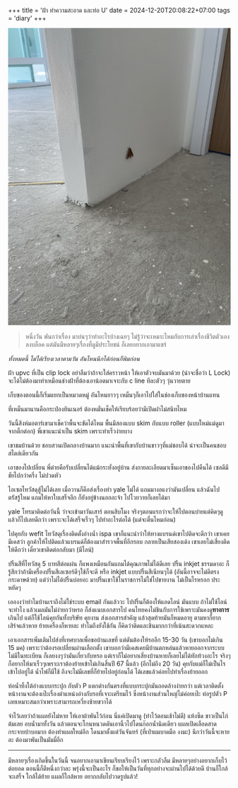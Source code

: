 +++
title = 'ฝ้า ทำความสะอาด และท่อ U'
date = 2024-12-20T20:08:22+07:00
tags = 'diary'
+++

![A moth on the wall](IMG_6078-Large.jpeg 'มีคนย้ายเข้ามาอยู่ก่อนฉันอีก')

> หนึ่งวัน พันกว่าเรื่อง มาบ่นๆว่าทำอะไรบ้างเฉยๆ ไม่รู้ว่าจะเหมาะไหมกับการเล่าเรื่องชีวิตตัวเองลงบล็อค แต่มันมีหลายๆเรื่องที่ดูมีประโยชน์ ก็เลยอยากเอามาแชร์

*ทั้งหมดนี้ ไม่ได้เรียงเวลาตามวัน อันไหนนึกได้ก่อนก็พิมก่อน*

ฝ้า upvc ที่เป็น clip lock อย่าลืมว่าถ้าจะใส่คราวหน้า ให้เอาตัวจบมันมาด้วย (น่าจะชื่อว่า L Lock) จะได้ไม่ต้องมาทำเหมือนช่างฝ้าที่ต้องเอาน้อตมาเจาะกับ c line ทีละตัวๆ วุ่นวายตาย

เก็บของตอนนี้ก็เริ่มแยกเป็นหมวดหมู่ อันไหนยาวๆ เหม็นๆก็เอาไปใส่ในช่องเก็บของหน้าบ้านแทน

ที่เหม็นมานานคือกระป๋องทินเนอร์ ต้องหมั่นเช็คให้เรียบร้อยว่ามีเปิดฝาไม่สนิทไหม

วันนี้สิงห์มอตาร์เขามาเช็คว่าพื้นจะขัดได้ไหม พื้นมีสองแบบ skim กับแบบ roller (แบบใหม่แม่ดูมาจากติ้กต่อก) พี่เขาแนะนำเป็น skim เพราะทำเร็วง่ายบาง

เขาชมบ้านด้วย ชอบสวนเปิดกลางบ้านมาก แนะนำพื้นที่เขากับบ้านขาวๆที่แม่ชอบได้ น่าจะเป็นคนชอบสไตล์เดียวกัน

เอาของไปเปลี่ยน พี่ต่ายคือรับเปลี่ยนได้แม้กระทั่งอยู่บ้าน ส่งกายละเอียดมาเซ็นเอาของไปคืนได้ เซลดีมีชัยไปกว่าครึ่ง ไม่ปวดหัว

ไอเซลไทวัสดุสู้ไม่ได้เลย เมื่อวานก็คือส่งเรื่องทำ yale ไม่ได้ แถมมางอแงว่ามันเปลี่ยน แล้วฉันไปตรัสรู้ไหม แถมให้หาใบเสร็จอีก ก็ยังอยู่ข้างนอกอะจ้า ไปโวยวายก็เลยได้มา

yale โทรมาติดต่อวันนี้ ว่าจะเข้ามาวันเสาร์ ตอนสิบโมง จริงๆตอนแรกว่าจะให้ไปตอนบ่ายแต่คิดๆดูแล้วก็ไปเลยดีกว่า เพราะจะได้เสร็จเร็วๆ ไปทำอะไรต่อได้ (แต่จะตื่นไหมก่อน)

ไปคุยกับ wefit ไทวัสดุเรื่องติดตั้งอ่างน้ำ ispa เขาก็แนะนำว่าให้ทางแบรนด์เขาไปติดจะดีกว่า เขาเคยมีเคสว่า ลูกค้าให้ไปติดแล้วแบรนด์ก็ต้องมาสำรวจพื้นที่อีกรอบ กลายเป็นเสียสองเด้ง เขาเลยไม่เสี่ยงติดให้ดีกว่า เดี๋ยวเขาติดต่อกลับมา (มีไลน์)

ปริ้นสีที่ไทวัสดุ 5 บาทสีต่อแผ่น ก็แพงเหมือนกันแถมได้คุณภาพไม่ได้ดีเลย ปริ้น inkjet ธรรมดาอะ ก็รู้สึกว่าถ้ามีเครื่องปริ้นสีเลเซอร์ดีๆใช้ก็จะดี หรือ inkjet แบบปริ้นสีเนียนๆได้ (อันนี้อาจจะไม่ดีตรงกระดาษด้วย) แต่ว่าไม่ได้ปริ้นบ่อยอะ มาปริ้นเขาใช้ในราชการไม่ใช่ไปขายงาน ไม่เป็นไรหรอก ประหยัดๆ

เอองงว่าทำไมบ้านเราถึงไม่ใช่ระบบ email กันแล้ววะ ไปปริ้นก็ต้องให้แอดไลน์ มันแบบ ถ้าไม่ใช้ไลน์จะทำไง แล้วเมลมันไม่ง่ายกว่าหรอ ก็ส่งแนบเอกสารไป คนไทยคงไม่ชินกับการใช้เพราะมันคงดู**ทางการ**เกินไป แต่ก็ใช้ไลน์คุยกันทั้งบริษัท คุยงาน ส่งเอกสารสำคัญ แล้วสุดท้ายมันก็หมดอายุ ตามหาก็ยาก เสิร์จแล้วหาย ย้ายเครื่องก็หายละ ทำไมถึงยังใช้กัน ก็คิดว่าติดและชินมากกว่าที่เน้นสะดวกแหละ

เอาเอกสารเพิ่มเติมไปส่งที่เทศบาลเพื่อขอบ้านเลขที่ แต่ดันต้องให้รออีก 15-30 วัน (เขาบอกไม่เกิน 15 มค) เพราะว่าต้องรอเปลี่ยนผ่านเลือกตั้ง เขาบอกว่ามีเคสเคยมีบ้านตกหล่นแล้วหายออกจากระบบไม่มีในทะเบียน ก็เลยงงๆว่ามันเกี่ยวกับหรอ แต่เราก็ไม่อยากเสี่ยงบ้านหายก็เลยไม่ได้ทักท้วงอะไร จริงๆก็อยากให้มาเร็วๆเพราะเราต้องย้ายเข้าไม่เกินสิ้นปี 67 นี้แล้ว (อีกไม่ถึง 20 วัน) คุยกับแม่ก็ไม่เป็นไร เข้าไปอยู่ได้ น้ำไฟก็มีใช้ ถึงจะไม่มีเลขที่ก็ย้ายไปอยู่ก่อนได้ ได้เลขแล้วค่อยไปทำเรื่องย้ายออก

ท่อน้ำทิ้งใต้อ่างแบบกระปุก กับตัว P แตกต่างกันตรงที่แบบกระปุกมันถอดล้างง่ายกว่า แต่เวลาติดตั้งหน้างานจะต้องเป๊ะเรื่องตำแหน่งอ่างกับรอที่เจาะเตรียมไว้ ซึ่งหน้างานส่วนใหญ่ไม่ค่อยเป๊ะ ท่อรูปตัว P เลยเหมาะสมกว่าเพราะสามารถเหวี่ยงซ้ายขวาได้

จำไว้เลยว่าถ้าแผลยังไม่หาย ให้เอาผ้าพันไว้ก่อน นี่แค่เปิดมาดู (ทำไว้ตอนเช้าไม่ดี) แห้งซีด ขาวเป็นไก่ต้มเลย อบน้ำมาทั้งวัน แล้วตอนจะโกนหนวดดันเอานิ้วไปโดนก๊อกน้ำนิดเดียว แผลเปิดเลือดสาดกระจายบ้าบอมาก ต้องทำแผลใหม่อีก โดนมาตั้งแต่วันจันทร์ (ที่เป่าผมบาดมือ งงมะ) นึกว่าวันนี้จะหายละ ต้องมาพันเป็นมัมมี่อีก

---

มีหลายๆเรื่องเกิดขึ้นในวันนี้ จนอยากเอามาเขียนเรียบเรียงไว้ เพราะกลัวลืม มีหลายๆอย่างอยากเก็บไว้ต่อยอด ตอนนี้ก็ตีหนึ่งกว่าละ พรุ่งนี้จะเป็นอะไร ก็ขอให้เป็นวันที่ทุกอย่างจะผ่านไปได้ด้วยดี บ้านก็ใกล้จะเสร็จ ใกล้ได้ย้าย แผลก็ใกล้หาย อยากกลับไปวาดรูปแล้ว!
